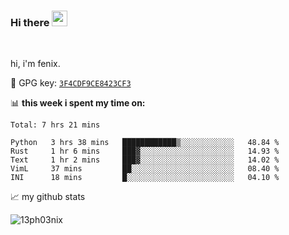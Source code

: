 ### Hi there <img src="https://media.giphy.com/media/hvRJCLFzcasrR4ia7z/giphy.gif" width="25px">

<br />

hi, i'm fenix.

:key: GPG key: [`3F4CDF9CE8423CF3`](https://github.com/13ph03nix.gpg)


📊 **this week i spent my time on:**
<!--START_SECTION:waka-->
```text
Total: 7 hrs 21 mins

Python   3 hrs 38 mins   ████████████▒░░░░░░░░░░░░   48.84 % 
Rust     1 hr 6 mins     ███▓░░░░░░░░░░░░░░░░░░░░░   14.93 % 
Text     1 hr 2 mins     ███▓░░░░░░░░░░░░░░░░░░░░░   14.02 % 
VimL     37 mins         ██░░░░░░░░░░░░░░░░░░░░░░░   08.40 % 
INI      18 mins         █░░░░░░░░░░░░░░░░░░░░░░░░   04.10 % 
```
<!--END_SECTION:waka-->


📈 my github stats

<a>
<img align="center" src="https://github-readme-stats.vercel.app/api?username=13ph03nix&show_icons=true&hide=stars&include_all_commits=true&theme=blueberry" alt="13ph03nix" />
</a>
